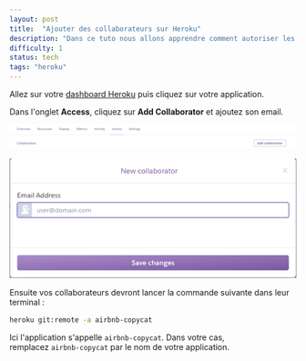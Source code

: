```yaml
---
layout: post
title:  "Ajouter des collaborateurs sur Heroku"
description: "Dans ce tuto nous allons apprendre comment autoriser les membres de votre équipe à pusher sur Heroku."
difficulty: 1
status: tech
tags: "heroku"
---
```


Allez sur votre <a href="https://dashboard.heroku.com/apps" class="underlined" target="_blank">dashboard Heroku</a> puis cliquez sur votre application.

Dans l'onglet **Access**, cliquez sur **Add Collaborator** et ajoutez son email.

<img src="/images/posts/heroku-button.png"
     class="image"
     alt="Cliquer sur Add Collaborator">

<img src="/images/posts/heroku-email.png"
     class="image"
     alt="Ajoutez son email rattaché à son compte Heroku">

Ensuite vos collaborateurs devront lancer la commande suivante dans leur terminal :

```sh
heroku git:remote -a airbnb-copycat
```

Ici l'application s'appelle `airbnb-copycat`. Dans votre cas, remplacez `airbnb-copycat` par le nom de votre application.
